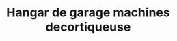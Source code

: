 ---
title: "Hangar de garage machines decortiqueuse"
url: /nongoa/hangar-de-garage-machines-decortiqueuse/
shop: Elektronik
---